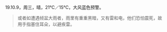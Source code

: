 <link href="../../css/style.css" rel="stylesheet" type="text/css" />

<span class="fzzy">19.10.9，周三，晴，21℃／15℃，大风蓝色预警。

> <span class="wavy">或者如遭遇倾盆大雨者，雨里有重重黑暗，又有雷和电，他们恐怕震死，故用手指塞住耳朵，以避疾雷。

<div class="p">

